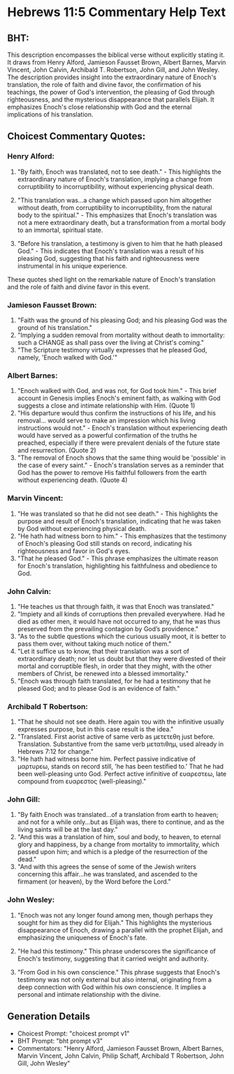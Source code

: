 # Hebrews 11:5 Commentary Help Text

## BHT:
This description encompasses the biblical verse without explicitly stating it. It draws from Henry Alford, Jamieson Fausset Brown, Albert Barnes, Marvin Vincent, John Calvin, Archibald T. Robertson, John Gill, and John Wesley. The description provides insight into the extraordinary nature of Enoch's translation, the role of faith and divine favor, the confirmation of his teachings, the power of God's intervention, the pleasing of God through righteousness, and the mysterious disappearance that parallels Elijah. It emphasizes Enoch's close relationship with God and the eternal implications of his translation.

## Choicest Commentary Quotes:
### Henry Alford:
1. "By faith, Enoch was translated, not to see death." - This highlights the extraordinary nature of Enoch's translation, implying a change from corruptibility to incorruptibility, without experiencing physical death.

2. "This translation was...a change which passed upon him altogether without death, from corruptibility to incorruptibility, from the natural body to the spiritual." - This emphasizes that Enoch's translation was not a mere extraordinary death, but a transformation from a mortal body to an immortal, spiritual state.

3. "Before his translation, a testimony is given to him that he hath pleased God." - This indicates that Enoch's translation was a result of his pleasing God, suggesting that his faith and righteousness were instrumental in his unique experience.

These quotes shed light on the remarkable nature of Enoch's translation and the role of faith and divine favor in this event.

### Jamieson Fausset Brown:
1. "Faith was the ground of his pleasing God; and his pleasing God was the ground of his translation."
2. "Implying a sudden removal from mortality without death to immortality: such a CHANGE as shall pass over the living at Christ's coming."
3. "The Scripture testimony virtually expresses that he pleased God, namely, 'Enoch walked with God.'"

### Albert Barnes:
1. "Enoch walked with God, and was not, for God took him." - This brief account in Genesis implies Enoch's eminent faith, as walking with God suggests a close and intimate relationship with Him. (Quote 1)
2. "His departure would thus confirm the instructions of his life, and his removal... would serve to make an impression which his living instructions would not." - Enoch's translation without experiencing death would have served as a powerful confirmation of the truths he preached, especially if there were prevalent denials of the future state and resurrection. (Quote 2)
3. "The removal of Enoch shows that the same thing would be 'possible' in the case of every saint." - Enoch's translation serves as a reminder that God has the power to remove His faithful followers from the earth without experiencing death. (Quote 4)

### Marvin Vincent:
1. "He was translated so that he did not see death." - This highlights the purpose and result of Enoch's translation, indicating that he was taken by God without experiencing physical death.
2. "He hath had witness born to him." - This emphasizes that the testimony of Enoch's pleasing God still stands on record, indicating his righteousness and favor in God's eyes.
3. "That he pleased God." - This phrase emphasizes the ultimate reason for Enoch's translation, highlighting his faithfulness and obedience to God.

### John Calvin:
1. "He teaches us that through faith, it was that Enoch was translated."
2. "Impiety and all kinds of corruptions then prevailed everywhere. Had he died as other men, it would have not occurred to any, that he was thus preserved from the prevailing contagion by God’s providence."
3. "As to the subtle questions which the curious usually moot, it is better to pass them over, without taking much notice of them."
4. "Let it suffice us to know, that their translation was a sort of extraordinary death; nor let us doubt but that they were divested of their mortal and corruptible flesh, in order that they might, with the other members of Christ, be renewed into a blessed immortality."
5. "Enoch was through faith translated, for he had a testimony that he pleased God; and to please God is an evidence of faith."

### Archibald T Robertson:
1. "That he should not see death. Here again του with the infinitive usually expresses purpose, but in this case result is the idea."
2. "Translated. First aorist active of same verb as μετετεθη just before. Translation. Substantive from the same verb μετατιθημ, used already in Hebrews 7:12 for change."
3. "He hath had witness borne him. Perfect passive indicative of μαρτυρεω, stands on record still, 'he has been testified to.' That he had been well-pleasing unto God. Perfect active infinitive of ευαρεστεω, late compound from ευαρεστος (well-pleasing)."

### John Gill:
1. "By faith Enoch was translated...of a translation from earth to heaven; and not for a while only...but as Elijah was, there to continue, and as the living saints will be at the last day."
2. "And this was a translation of him, soul and body, to heaven, to eternal glory and happiness, by a change from mortality to immortality, which passed upon him; and which is a pledge of the resurrection of the dead."
3. "And with this agrees the sense of some of the Jewish writers concerning this affair...he was translated, and ascended to the firmament (or heaven), by the Word before the Lord."

### John Wesley:
1. "Enoch was not any longer found among men, though perhaps they sought for him as they did for Elijah." This highlights the mysterious disappearance of Enoch, drawing a parallel with the prophet Elijah, and emphasizing the uniqueness of Enoch's fate.

2. "He had this testimony." This phrase underscores the significance of Enoch's testimony, suggesting that it carried weight and authority.

3. "From God in his own conscience." This phrase suggests that Enoch's testimony was not only external but also internal, originating from a deep connection with God within his own conscience. It implies a personal and intimate relationship with the divine.


## Generation Details
- Choicest Prompt: "choicest prompt v1"
- BHT Prompt: "bht prompt v3"
- Commentators: "Henry Alford, Jamieson Fausset Brown, Albert Barnes, Marvin Vincent, John Calvin, Philip Schaff, Archibald T Robertson, John Gill, John Wesley"
